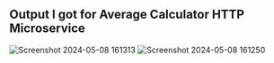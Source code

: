 ## Output I got for Average Calculator HTTP Microservice

![Screenshot 2024-05-08 161313](https://github.com/rppadmakumar3/921321244038/assets/116913142/c32cd286-3d60-4859-b614-8055e1c157a0)
![Screenshot 2024-05-08 161250](https://github.com/rppadmakumar3/921321244038/assets/116913142/9f81c4af-77ca-434f-9a6c-40a9c9864ee7)




